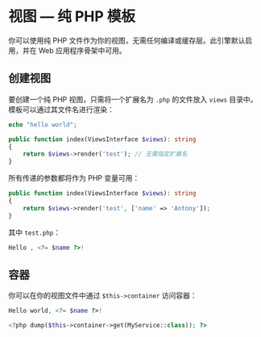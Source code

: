 # 视图 — 纯 PHP 模板

你可以使用纯 PHP 文件作为你的视图，无需任何编译或缓存层。此引擎默认启用，并在 Web 应用程序骨架中可用。

## 创建视图

要创建一个纯 PHP 视图，只需将一个扩展名为 `.php` 的文件放入 `views` 目录中。模板可以通过其文件名进行渲染：

```php test.php
echo "hello world";
```

```php
public function index(ViewsInterface $views): string
{
    return $views->render('test'); // 无需指定扩展名
}
```

所有传递的参数都将作为 PHP 变量可用：

```php
public function index(ViewsInterface $views): string
{
    return $views->render('test', ['name' => 'Antony']);
}
```

其中 `test.php`：

```php test.php
Hello , <?= $name ?>!
```

## 容器

你可以在你的视图文件中通过 `$this->container` 访问容器：

```php test.php
Hello world, <?= $name ?>!

<?php dump($this->container->get(MyService::class)); ?>
```
